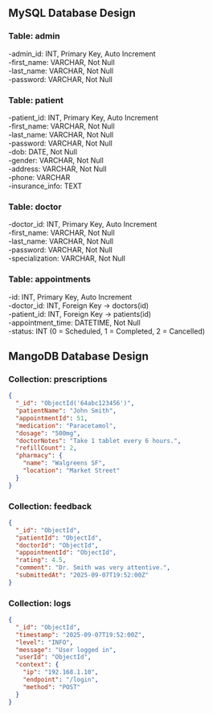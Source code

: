## MySQL Database Design

### Table: admin

-admin_id: INT, Primary Key, Auto Increment<br>
-first_name: VARCHAR, Not Null<br>
-last_name: VARCHAR, Not Null<br>
-password: VARCHAR, Not Null<br>

### Table: patient
-patient_id: INT, Primary Key, Auto Increment<br>
-first_name: VARCHAR, Not Null<br>
-last_name: VARCHAR, Not Null<br>
-password: VARCHAR, Not Null<br>
-dob: DATE, Not Null<br>
-gender: VARCHAR, Not Null<br>
-address: VARCHAR, Not Null<br>
-phone: VARCHAR<br>
-insurance_info: TEXT<br>

### Table: doctor

-doctor_id: INT, Primary Key, Auto Increment<br>
-first_name: VARCHAR, Not Null<br>
-last_name: VARCHAR, Not Null<br>
-password: VARCHAR, Not Null<br>
-specialization: VARCHAR, Not Null<br>

### Table: appointments

-id: INT, Primary Key, Auto Increment<br>
-doctor_id: INT, Foreign Key → doctors(id)<br>
-patient_id: INT, Foreign Key → patients(id)<br>
-appointment_time: DATETIME, Not Null<br>
-status: INT (0 = Scheduled, 1 = Completed, 2 = Cancelled)<br>

## MangoDB Database Design
### Collection: prescriptions
```json
{
  "_id": "ObjectId('64abc123456')",
  "patientName": "John Smith",
  "appointmentId": 51,
  "medication": "Paracetamol",
  "dosage": "500mg",
  "doctorNotes": "Take 1 tablet every 6 hours.",
  "refillCount": 2,
  "pharmacy": {
    "name": "Walgreens SF",
    "location": "Market Street"
  }
}
```
### Collection: feedback
```json
{
  "_id": "ObjectId",
  "patientId": "ObjectId",
  "doctorId": "ObjectId",       
  "appointmentId": "ObjectId",   
  "rating": 4.5,
  "comment": "Dr. Smith was very attentive.",
  "submittedAt": "2025-09-07T19:52:00Z"
}
```
### Collection: logs
```json
{
  "_id": "ObjectId",
  "timestamp": "2025-09-07T19:52:00Z",
  "level": "INFO",              
  "message": "User logged in",
  "userId": "ObjectId",           
  "context": {
    "ip": "192.168.1.10",
    "endpoint": "/login",
    "method": "POST"
  }
}



